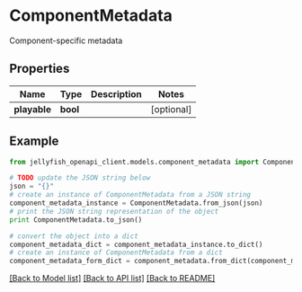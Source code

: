 # ComponentMetadata

Component-specific metadata

## Properties
Name | Type | Description | Notes
------------ | ------------- | ------------- | -------------
**playable** | **bool** |  | [optional] 

## Example

```python
from jellyfish_openapi_client.models.component_metadata import ComponentMetadata

# TODO update the JSON string below
json = "{}"
# create an instance of ComponentMetadata from a JSON string
component_metadata_instance = ComponentMetadata.from_json(json)
# print the JSON string representation of the object
print ComponentMetadata.to_json()

# convert the object into a dict
component_metadata_dict = component_metadata_instance.to_dict()
# create an instance of ComponentMetadata from a dict
component_metadata_form_dict = component_metadata.from_dict(component_metadata_dict)
```
[[Back to Model list]](../README.md#documentation-for-models) [[Back to API list]](../README.md#documentation-for-api-endpoints) [[Back to README]](../README.md)


